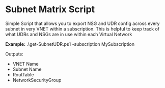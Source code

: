 # Subnet Matrix Script
Simple Script that allows you to export NSG and UDR config across every subnet in very VNET within a subscription. This is helpful to keep track of what UDRs and NSGs are in use within each Virtual Network

**Example:**
.\get-SubnetUDR.ps1 -subscription MySubscription

Outputs:
- VNET Name
- Subnet Name
- RoutTable
- NetworkSecurityGroup
